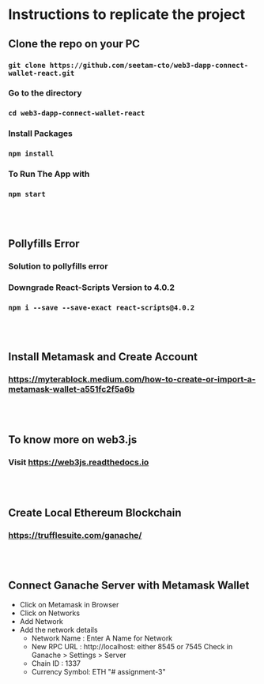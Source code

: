 # Instructions to replicate the project

## Clone the repo on your PC
### `git clone https://github.com/seetam-cto/web3-dapp-connect-wallet-react.git`
### Go to the directory
### `cd web3-dapp-connect-wallet-react`
### Install Packages
### `npm install`
### To Run The App with
### `npm start`
<br/><br/>
## Pollyfills Error
### Solution to pollyfills error
### Downgrade React-Scripts Version to 4.0.2
### `npm i --save --save-exact react-scripts@4.0.2`
<br/><br/>
## Install Metamask and Create Account 
### https://myterablock.medium.com/how-to-create-or-import-a-metamask-wallet-a551fc2f5a6b
<br/><br/>
## To know more on web3.js 
### Visit https://web3js.readthedocs.io
<br/><br/>
## Create Local Ethereum Blockchain
### https://trufflesuite.com/ganache/
<br/><br/>
## Connect Ganache Server with Metamask Wallet
* Click on Metamask in Browser
* Click on Networks
* Add Network
* Add the network details
  * Network Name : Enter A Name for Network
  * New RPC URL  : http://localhost:<port> either 8545 or 7545 Check in Ganache > Settings > Server
  * Chain ID : 1337
  * Currency Symbol: ETH
"# assignment-3" 
